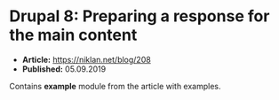 # Drupal 8: Preparing a response for the main content

  - **Article:** <https://niklan.net/blog/208>
  - **Published:** 05.09.2019

Contains **example** module from the article with examples.
